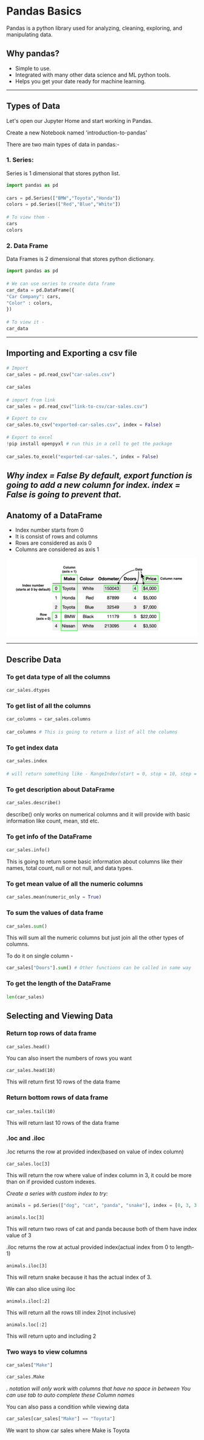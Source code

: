 # Pandas Basics

Pandas is a python library used for analyzing, cleaning, exploring, and manipulating data.

## Why pandas?

- Simple to use.
- Integrated with many other data science and ML python tools.
- Helps you get your date ready for machine learning.

---

## Types of Data

Let's open our Jupyter Home and start working in Pandas.

Create a new Notebook named 'introduction-to-pandas'

There are two main types of data in pandas:-

### 1. Series:

Series is 1 dimensional that stores python list.

```python
import pandas as pd

cars = pd.Series(["BMW","Toyota","Honda"])
colors = pd.Series(["Red","Blue","White"])

# To view them - 
cars
colors
```

### 2. Data Frame

Data Frames is 2 dimensional that stores python dictionary.

```python
import pandas as pd

# We can use series to create data frame
car_data = pd.DataFrame({
"Car Company": cars,
"Color" : colors,
})

# To view it - 
car_data
```
--- 

## Importing and Exporting a csv file

```python
# Import
car_sales = pd.read_csv("car-sales.csv")

car_sales

# import from link
car_sales = pd.read_csv("link-to-csv/car-sales.csv")
```

```python
# Export to csv
car_sales.to_csv("exported-car-sales.csv", index = False)

# Export to excel
!pip install openpyxl # run this in a cell to get the package

car_sales.to_excel("exported-car-sales.", index = False)
```

*Why index = False*
*By default, export function is going to add a new column for index. index = False is going to prevent that.*
--- 

## Anatomy of a DataFrame

- Index number starts from 0
- It is consist of rows and columns
- Rows are considered as axis 0
- Columns are considered as axis 1

![alt text](image.png)

---

## Describe Data

### To get data type of all the columns 

```python
car_sales.dtypes
```

### To get list of all the columns

```python
car_columns = car_sales.columns

car_columns # This is going to return a list of all the columns
```

### To get index data

```python
car_sales.index

# will return something like - RangeIndex(start = 0, stop = 10, step = 1)
```

### To get description about DataFrame

```python
car_sales.describe()
```

describe() only works on numerical columns and it will provide with basic information like count, mean, std etc.


### To get info of the DataFrame

```python
car_sales.info()
```

This is going to return some basic information about columns like their names, total count, null or not null, and data types.

### To get mean value of all the numeric columns

```python
car_sales.mean(numeric_only = True)
```


### To sum the values of data frame

```python
car_sales.sum()
```

This will sum all the numeric columns but just join all the other types of columns.

To do it on single column - 

```python
car_sales["Doors"].sum() # Other functions can be called in same way
```

### To get the length of the DataFrame

```python
len(car_sales)
```

## Selecting and Viewing Data

### Return top rows of data frame

`car_sales.head()`

You can also insert the numbers of rows you want

`car_sales.head(10)`

This will return first 10 rows of the data frame

### Return bottom rows of data frame 

`car_sales.tail(10)`

This will return last 10 rows of the data frame

### .loc and .iloc

.loc returns the row at provided index(based on value of index column)  

`car_sales.loc[3]`

This will return the row where value of index column in 3, it could be more than on if provided custom indexes.

*Create a series with custom index to try:*

```python
animals = pd.Series(["dog", "cat", "panda", "snake"], index = [0, 3, 3 , 9])  
```

`animals.loc[3]`  

This will return two rows of cat and panda because both of them have index value of 3

.iloc returns the row at actual provided index(actual index from 0 to length-1)   

`animals.iloc[3]` 

This will return snake because it has the actual index of 3.

We can also slice using iloc   

`animals.iloc[:2]`  

This will return all the rows till index 2(not inclusive)

`animals.loc[:2]`

This will return upto and including 2

### Two ways to view columns

```python
car_sales["Make"]
```

```python
car_sales.Make
```

*. notation will only work with columns that have no space in between*
*You can use tab to auto complete these Column names*

You can also pass a condition while viewing data

```python
car_sales[car_sales["Make"] == "Toyota"]
```

We want to show car sales where Make is Toyota